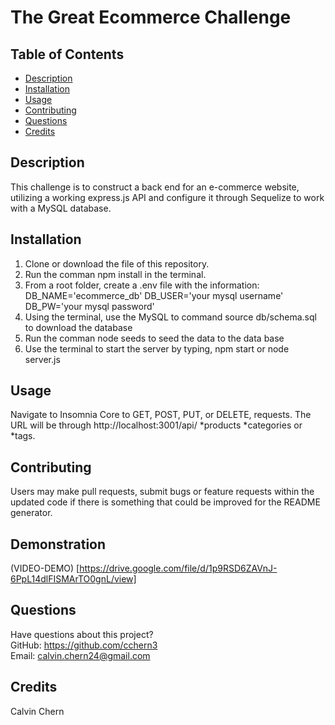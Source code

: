 # The Great Ecommerce Challenge
  ## Table of Contents
  * [Description](#description)
  * [Installation](#installation)
  * [Usage](#usage)
  * [Contributing](#contributing)
  * [Questions](#questions)
  * [Credits](#credits)
  ## Description
 This challenge is to construct a back end for an e-commerce website, utilizing a working express.js API and configure it through Sequelize to work with a MySQL database. 
  ## Installation
1. Clone or download the file of this repository.
2. Run the comman npm install in the terminal.
3. From a root folder, create a .env file with the information:
DB_NAME='ecommerce_db'
DB_USER='your mysql username'
DB_PW='your mysql password'
4. Using the terminal, use the MySQL to command source db/schema.sql to download the database
5. Run the comman node seeds to seed the data to the data base
6. Use the terminal to start the server by typing, npm start or node server.js

  ## Usage
 Navigate to Insomnia Core to GET, POST, PUT, or DELETE, requests. The URL will be through http://localhost:3001/api/ *products *categories or *tags.
  ## Contributing
  Users may make pull requests, submit bugs or feature requests within the updated code if there is something that could be improved for the README generator.

  ## Demonstration
  (VIDEO-DEMO) [https://drive.google.com/file/d/1p9RSD6ZAVnJ-6PpL14dlFISMArTO0gnL/view]
  ## Questions
  Have questions about this project?  
  GitHub: https://github.com/cchern3  
  Email: calvin.chern24@gmail.com
  ## Credits
  Calvin Chern
